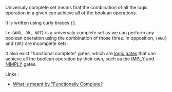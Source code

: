 Universaly complete set means that the combination of all the logic operation in a given can achieve all of the boolean operations. 

It is written using curly braces `{}`. 

I.e `{AND, OR, NOT}` is a universaly complete set as we can perform any boolean operation using the combination of those three. In opposition, `{AND}` and `{OR}` are incomplete sets. 

It also exist "functional complete" gates, which are [logic gates](Logic%20gates.md) that can achieve all the boolean operation by their own, such as the [IMPLY](Logic%20gates.md#IMPLY) and [NIMPLY](Logic%20gates.md#NIMPLY) gates. 

Links :
- [What is meant by "Functionally Complete?](https://www.youtube.com/watch?v=vY-F4pBiM8A)